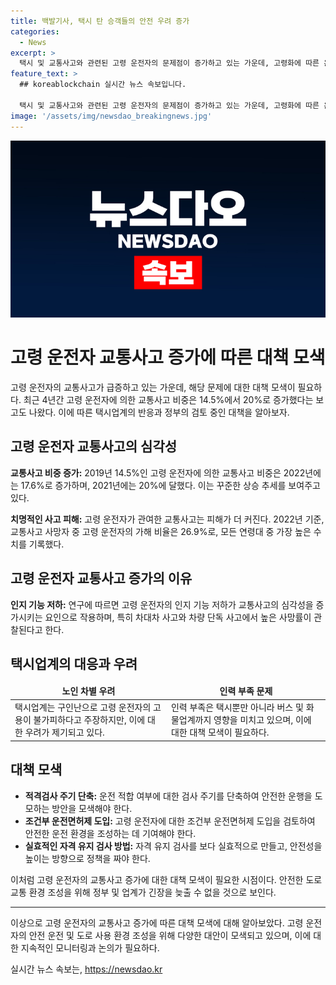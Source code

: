 ```yaml
---
title: 백발기사, 택시 탄 승객들의 안전 우려 증가
categories:
  - News
excerpt: >
  택시 및 교통사고와 관련된 고령 운전자의 문제점이 증가하고 있는 가운데, 고령화에 따른 운전자의 능력 저하와 관련된 이슈가 대두되고 있다. 최근 4년간 고령 운전자에 의한 교통사고 비중이 14.5%에서 20%로 증가함에 따라, 사회적 우려가 높아지고 있다. 이러한 상황에서, 택시업계는 구인난으로 고령 운전자를 피할 수 없다고 언급하며 적격검사 주기 단축 등을 추진하고 있지만, 이에 대한 노인 차별 비판도 제기되고 있다. 현재 제시된 해결책들은 노인 차별 가능성을 내포하고 있어 논란이 예상된다.
feature_text: >
  ## koreablockchain 실시간 뉴스 속보입니다.

  택시 및 교통사고와 관련된 고령 운전자의 문제점이 증가하고 있는 가운데, 고령화에 따른 운전자의 능력 저하와 관련된 이슈가 대두되고 있다. 최근 4년간 고령 운전자에 의한 교통사고 비중이 14.5%에서 20%로 증가함에 따라, 사회적 우려가 높아지고 있다. 이러한 상황에서, 택시업계는 구인난으로 고령 운전자를 피할 수 없다고 언급하며 적격검사 주기 단축 등을 추진하고 있지만, 이에 대한 노인 차별 비판도 제기되고 있다. 현재 제시된 해결책들은 노인 차별 가능성을 내포하고 있어 논란이 예상된다.
image: '/assets/img/newsdao_breakingnews.jpg'
---
```


<p><img src="/assets/img/newsdao_breakingnews.jpg" alt="koreablockchain 속보" /></p>

<h1>고령 운전자 교통사고 증가에 따른 대책 모색</h1>

<p data-ke-size="size16">고령 운전자의 교통사고가 급증하고 있는 가운데, 해당 문제에 대한 대책 모색이 필요하다. 최근 4년간 고령 운전자에 의한 교통사고 비중은 14.5%에서 20%로 증가했다는 보고도 나왔다. 이에 따른 택시업계의 반응과 정부의 검토 중인 대책을 알아보자.</p>

<h2 data-ke-size="size26">고령 운전자 교통사고의 심각성</h2>

<p><b>교통사고 비중 증가:</b> 2019년 14.5%인 고령 운전자에 의한 교통사고 비중은 2022년에는 17.6%로 증가하며, 2021년에는 20%에 달했다. 이는 꾸준한 상승 추세를 보여주고 있다.</p>

<p><b>치명적인 사고 피해:</b> 고령 운전자가 관여한 교통사고는 피해가 더 커진다. 2022년 기준, 교통사고 사망자 중 고령 운전자의 가해 비율은 26.9%로, 모든 연령대 중 가장 높은 수치를 기록했다.</p>

<h2 data-ke-size="size26">고령 운전자 교통사고 증가의 이유</h2>

<p><b>인지 기능 저하:</b> 연구에 따르면 고령 운전자의 인지 기능 저하가 교통사고의 심각성을 증가시키는 요인으로 작용하며, 특히 차대차 사고와 차량 단독 사고에서 높은 사망률이 관찰된다고 한다.</p>

<h2 data-ke-size="size26">택시업계의 대응과 우려</h2>

<table>
    <thead>
        <tr>
            <td style="text-align: center; height: 17px;"><b>노인 차별 우려</b></td>
            <td style="text-align: center; height: 17px;"><b>인력 부족 문제</b></td>
        </tr>
    </thead>
    <tbody>
        <tr>
            <td>택시업계는 구인난으로 고령 운전자의 고용이 불가피하다고 주장하지만, 이에 대한 우려가 제기되고 있다.</td>
            <td>인력 부족은 택시뿐만 아니라 버스 및 화물업계까지 영향을 미치고 있으며, 이에 대한 대책 모색이 필요하다.</td>
        </tr>
    </tbody>
</table>

<h2 data-ke-size="size26">대책 모색</h2>

<ul>
    <li><b>적격검사 주기 단축:</b> 운전 적합 여부에 대한 검사 주기를 단축하여 안전한 운행을 도모하는 방안을 모색해야 한다.</li>
    <li><b>조건부 운전면허제 도입:</b> 고령 운전자에 대한 조건부 운전면허제 도입을 검토하여 안전한 운전 환경을 조성하는 데 기여해야 한다.</li>
    <li><b>실효적인 자격 유지 검사 방법:</b> 자격 유지 검사를 보다 실효적으로 만들고, 안전성을 높이는 방향으로 정책을 짜야 한다.</li>
</ul>

<p data-ke-size="size16">이처럼 고령 운전자의 교통사고 증가에 대한 대책 모색이 필요한 시점이다. 안전한 도로교통 환경 조성을 위해 정부 및 업계가 긴장을 늦출 수 없을 것으로 보인다.</p>

<hr>

<p data-ke-size="size16">이상으로 고령 운전자의 교통사고 증가에 따른 대책 모색에 대해 알아보았다. 고령 운전자의 안전 운전 및 도로 사용 환경 조성을 위해 다양한 대안이 모색되고 있으며, 이에 대한 지속적인 모니터링과 논의가 필요하다.</p>
실시간 뉴스 속보는, <a href="https://newsdao.kr" rel="dofollow">https://newsdao.kr</a>


